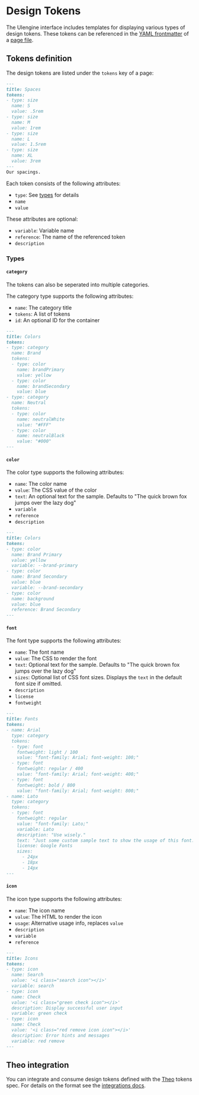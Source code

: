 # Design Tokens

The UIengine interface includes templates for displaying various types of design tokens.
These tokens can be referenced in the [YAML frontmatter](./yaml.md#frontmatter) of a [page file](./page.md#page-file).

## Tokens definition

The design tokens are listed under the `tokens` key of a page:

```markdown
---
title: Spaces
tokens:
- type: size
  name: S
  value: .5rem
- type: size
  name: M
  value: 1rem
- type: size
  name: L
  value: 1.5rem
- type: size
  name: XL
  value: 3rem
---
Our spacings.
```

Each token consists of the following attributes:

- `type`: See [types](#types) for details
- `name`
- `value`

These attributes are optional:

- `variable`: Variable name
- `reference`: The name of the referenced token
- `description`

### Types

#### `category`

The tokens can also be seperated into multiple categories.

The category type supports the following attributes:

- `name`: The category title
- `tokens`: A list of tokens
- `id`: An optional ID for the container

```markdown
---
title: Colors
tokens:
- type: category
  name: Brand
  tokens:
  - type: color
    name: brandPrimary
    value: yellow
  - type: color
    name: brandSecondary
    value: blue
- type: category
  name: Neutral
  tokens:
  - type: color
    name: neutralWhite
    value: "#FFF"
  - type: color
    name: neutralBlack
    value: "#000"
---
```

#### `color`

The color type supports the following attributes:

- `name`: The color name
- `value`: The CSS value of the color
- `text`: An optional text for the sample. Defaults to "The quick brown fox jumps over the lazy dog"
- `variable`
- `reference`
- `description`

```markdown
---
title: Colors
tokens:
- type: color
  name: Brand Primary
  value: yellow
  variable: --brand-primary
- type: color
  name: Brand Secondary
  value: blue
  variable: --brand-secondary
- type: color
  name: background
  value: blue
  reference: Brand Secondary
---
```

#### `font`

The font type supports the following attributes:

- `name`: The font name
- `value`: The CSS to render the font
- `text`: Optional text for the sample. Defaults to "The quick brown fox jumps over the lazy dog"
- `sizes`: Optional list of CSS font sizes. Displays the `text` in the default font size if omitted.
- `description`
- `license`
- `fontweight`

```markdown
---
title: Fonts
tokens:
- name: Arial
  type: category
  tokens:
  - type: font
    fontweight: light / 100
    value: "font-family: Arial; font-weight: 100;"
  - type: font
    fontweight: regular / 400
    value: "font-family: Arial; font-weight: 400;"
  - type: font
    fontweight: bold / 800
    value: "font-family: Arial; font-weight: 800;"
- name: Lato
  type: category
  tokens:
  - type: font
    fontweight: regular
    value: "font-family: Lato;"
    variable: Lato
    description: "Use wisely."
    text: "Just some custom sample text to show the usage of this font."
    license: Google Fonts
    sizes:
      - 24px
      - 18px
      - 14px
---
```

#### `icon`

The icon type supports the following attributes:

- `name`: The icon name
- `value`: The HTML to render the icon
- `usage`: Alternative usage info, replaces `value`
- `description`
- `variable`
- `reference`

```markdown
---
title: Icons
tokens:
- type: icon
  name: Search
  value: '<i class="search icon"></i>'
  variable: search
- type: icon
  name: Check
  value: '<i class="green check icon"></i>'
  description: Display successful user input
  variable: green check
- type: icon
  name: Check
  value: '<i class="red remove icon icon"></i>'
  description: Error hints and messages
  variable: red remove
---
```

## Theo integration

You can integrate and consume design tokens defined with the [Theo](https://github.com/salesforce-ux/theo#spec) tokens spec.
For details on the format see the [integrations docs](./integrations.md#theo).
